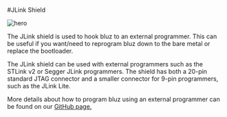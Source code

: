 #JLink Shield

![hero](/img/jlink.jpg)

The JLink shield is used to hook bluz to an external programmer. This can be useful if you want/need to reprogram bluz
down to the bare metal or replace the bootloader.

The JLink shield can be used with external programmers such as the STLink v2 or Segger JLink programmers. The shield has
both a 20-pin standard JTAG connector and a smaller connector for 9-pin programmers, such as the JLink Lite.

More details about how to program bluz using an external programmer can be found on our [GitHub page.](https://github.com/bluzDK)